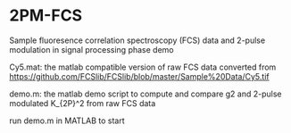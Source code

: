 # 2PM-FCS
Sample fluoresence correlation spectroscopy (FCS) data and 2-pulse modulation in signal processing phase demo

Cy5.mat: the matlab compatible version of raw FCS data converted from https://github.com/FCSlib/FCSlib/blob/master/Sample%20Data/Cy5.tif

demo.m: the matlab demo script to compute and compare g2 and 2-pulse modulated K_{2P}^2 from raw FCS data

run demo.m in MATLAB to start
